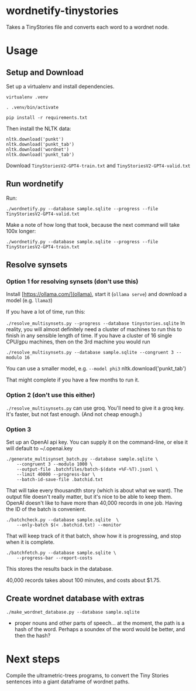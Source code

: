 # wordnetify-tinystories

Takes a TinyStories file and converts each word to a wordnet node.

# Usage

## Setup and Download

Set up a virtualenv and install dependencies.

`virtualenv .venv`

`. .venv/bin/activate`

`pip install -r requirements.txt`


Then install the NLTK data:

	nltk.download('punkt')
	nltk.download('punkt_tab')
	nltk.download('wordnet')
	nltk.download('punkt_tab')

Download `TinyStoriesV2-GPT4-train.txt` and `TinyStoriesV2-GPT4-valid.txt`

## Run wordnetify 

Run:

`./wordnetify.py --database sample.sqlite --progress --file TinyStoriesV2-GPT4-valid.txt`

Make a note of how long that took, because the next command will take 100x longer:

`./wordnetify.py --database sample.sqlite --progress --file TinyStoriesV2-GPT4-train.txt`

## Resolve synsets

### Option 1 for resolving synsets (don't use this)

Install [https://ollama.com/](ollama), start it (`ollama serve`) and download a model (e.g. `llama3`)

If you have a lot of time, run this:

`./resolve_multisynsets.py --progress --database tinystories.sqlite`
In reality, you will almost definitely need a cluster of machines to run this to finish in any
sensible length of time. If you have a cluster of 16 single CPU/gpu machines, then on the 3rd machine
you would run

`./resolve_multisynsets.py --database sample.sqlite --congruent 3 --modulo 16`

You can use a smaller model, e.g. `--model phi3`
	nltk.download('punkt_tab')

That might complete if you have a few months to run it.

### Option 2 (don't use this either)

`./resolve_multisynsets.py` can use groq. You'll need to give it a groq key.
It's faster, but not fast enough. (And not cheap enough.)

### Option 3

Set up an OpenAI api key. You can supply it on the command-line, or else it
will default to ~/.openai.key

	./generate_multisynset_batch.py --database sample.sqlite \
		--congruent 3 --modulo 1000 \
		--output-file .batchfiles/batch-$(date +%F-%T).jsonl \
		--limit 40000 --progress-bar \
		--batch-id-save-file .batchid.txt
		
That will take every thousandth story (which is about what we want). The output
file doesn't really matter, but it's nice to be able to keep them. 
OpenAI doesn't like to have more than 40,000 records in one job. Having the
ID of the batch is convenient.

	./batchcheck.py --database sample.sqlite  \
		--only-batch $(< .batchid.txt) --monitor
		
That will keep track of it that batch, show how it is progressing, and stop
when it is complete.

	./batchfetch.py --database sample.sqlite \
		--progress-bar --report-costs

This stores the results back in the database.

40,000 records takes about 100 minutes, and costs about $1.75.
## Create wordnet database with extras

`./make_wordnet_database.py --database sample.sqlite`

- proper nouns and other parts of speech... at the moment, the path is a hash of the word.
  Perhaps a soundex of the word would be better, and then the hash?


# Next steps

Compile the ultrametric-trees programs, to convert the Tiny Stories sentences
into a giant dataframe of wordnet paths.

